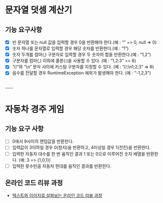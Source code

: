 # 문자열 덧셈 계산기
## 기능 요구사항
* [X] 빈 문자열 또는 null 값을 입력할 경우 0을 반환해야 한다.(예 : “” => 0, null => 0)
* [X] 숫자 하나를 문자열로 입력할 경우 해당 숫자를 반환한다.(예 : “1”)
* [X] 숫자 두개를 컴마(,) 구분자로 입력할 경우 두 숫자의 합을 반환한다.(예 : “1,2”)
* [X] 구분자를 컴마(,) 이외에 콜론(:)을 사용할 수 있다. (예 : “1,2:3” => 6)
* [X] “//”와 “\n” 문자 사이에 커스텀 구분자를 지정할 수 있다. (예 : “//;\n1;2;3” => 6)
* [X] 음수를 전달할 경우 RuntimeException 예외가 발생해야 한다. (예 : “-1,2,3”)
<br>
----

# 자동차 경주 게임
## 기능 요구 사항
* [ ] 0에서 9사이의 랜덤값을 반환한다.
* [ ] 입력값이 3이하일 경우 0(정지)을 반환하고, 4이상일 경우 1(전진)을 반환한다.
* [ ] 입력한 자동차 대수를 한 번 움직인 결과 1 또는 0으로 이루어진 숫자 배열을 반환한다. (예: 3 => {1,0,1})
* [ ] 입력한 횟수만큼 자동차 한대를 움직인 결과를 반환한다. 

## 온라인 코드 리뷰 과정
* [텍스트와 이미지로 살펴보는 온라인 코드 리뷰 과정](https://github.com/next-step/nextstep-docs/tree/master/codereview)